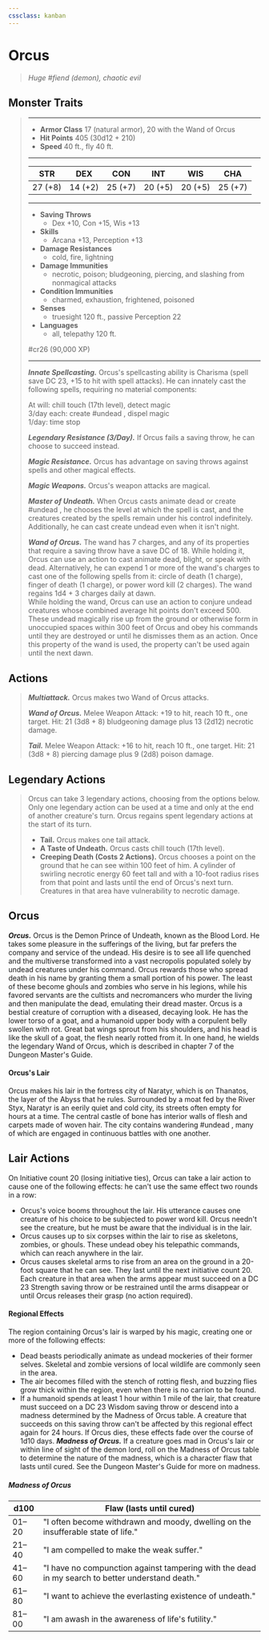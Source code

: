 ```yaml
---
cssclass: kanban
---
```


# Orcus
>*Huge #fiend (demon), chaotic evil*
## Monster Traits
>___
>- **Armor Class** 17 (natural armor), 20 with the Wand of Orcus
>- **Hit Points** 405 (30d12 + 210)
>- **Speed** 40 ft., fly 40 ft.
>___
>|STR|DEX|CON|INT|WIS|CHA|
>|:---:|:---:|:---:|:---:|:---:|:---:|
>|27 (+8)|14 (+2)|25 (+7)|20 (+5)|20 (+5)|25 (+7)|
>___
>- **Saving Throws**
>	 - Dex +10, Con +15, Wis +13
>- **Skills**
>	 - Arcana +13, Perception +13
>- **Damage Resistances**
>	 - cold, fire, lightning
>- **Damage Immunities**
>	 - necrotic, poison; bludgeoning, piercing, and slashing from nonmagical attacks
>- **Condition Immunities**
>	 - charmed, exhaustion, frightened, poisoned
>- **Senses**
>	 - truesight 120 ft., passive Perception 22
>- **Languages**
>	 - all, telepathy 120 ft.
>
> #cr26 (90,000 XP)
>___
>***Innate Spellcasting.*** Orcus's spellcasting ability is Charisma (spell save DC 23, +15 to hit with spell attacks). He can innately cast the following spells, requiring no material components:  
>
>At will: chill touch (17th level), detect magic  
>3/day each: create #undead , dispel magic  
>1/day: time stop  
>
>
>***Legendary Resistance (3/Day).*** If Orcus fails a saving throw, he can choose to succeed instead.  
>
>***Magic Resistance.*** Orcus has advantage on saving throws against spells and other magical effects.  
>
>***Magic Weapons.*** Orcus's weapon attacks are magical.  
>
>***Master of Undeath.*** When Orcus casts animate dead or create #undead , he chooses the level at which the spell is cast, and the creatures created by the spells remain under his control indefinitely. Additionally, he can cast create undead even when it isn't night.  
>
>***Wand of Orcus.*** The wand has 7 charges, and any of its properties that require a saving throw have a save DC of 18. While holding it, Orcus can use an action to cast animate dead, blight, or speak with dead. Alternatively, he can expend 1 or more of the wand's charges to cast one of the following spells from it: circle of death (1 charge), finger of death (1 charge), or power word kill (2 charges). The wand regains 1d4 + 3 charges daily at dawn.  
>While holding the wand, Orcus can use an action to conjure undead creatures whose combined average hit points don't exceed 500. These undead magically rise up from the ground or otherwise form in unoccupied spaces within 300 feet of Orcus and obey his commands until they are destroyed or until he dismisses them as an action. Once this property of the wand is used, the property can't be used again until the next dawn.  
>
## Actions
>***Multiattack.*** Orcus makes two Wand of Orcus attacks.  
>
>***Wand of Orcus.*** Melee Weapon Attack: +19 to hit, reach 10 ft., one target. Hit: 21 (3d8 + 8) bludgeoning damage plus 13 (2d12) necrotic damage.  
>
>***Tail.*** Melee Weapon Attack: +16 to hit, reach 10 ft., one target. Hit: 21 (3d8 + 8) piercing damage plus 9 (2d8) poison damage.  
>
## Legendary Actions
>Orcus can take 3 legendary actions, choosing from the options below. Only one legendary action can be used at a time and only at the end of another creature's turn. Orcus regains spent legendary actions at the start of its turn.
>
>- **Tail.** 
> Orcus makes one tail attack.
>- **A Taste of Undeath.**
> Orcus casts chill touch (17th level).
>- **Creeping Death (Costs 2 Actions).**
> Orcus chooses a point on the ground that he can see within 100 feet of him. A cylinder of swirling necrotic energy 60 feet tall and with a 10-foot radius rises from that point and lasts until the end of Orcus's next turn. Creatures in that area have vulnerability to necrotic damage.
## Orcus
***Orcus.*** Orcus is the Demon Prince of Undeath, known as the Blood Lord. He takes some pleasure in the sufferings of the living, but far prefers the company and service of the undead. His desire is to see all life quenched and the multiverse transformed into a vast necropolis populated solely by undead creatures under his command.
Orcus rewards those who spread death in his name by granting them a small portion of his power. The least of these become ghouls and zombies who serve in his legions, while his favored servants are the cultists and necromancers who murder the living and then manipulate the dead, emulating their dread master.
Orcus is a bestial creature of corruption with a diseased, decaying look. He has the lower torso of a goat, and a humanoid upper body with a corpulent belly swollen with rot. Great bat wings sprout from his shoulders, and his head is like the skull of a goat, the flesh nearly rotted from it. In one hand, he wields the legendary Wand of Orcus, which is described in chapter 7 of the Dungeon Master's Guide.
#### Orcus's Lair
Orcus makes his lair in the fortress city of Naratyr, which is on Thanatos, the layer of the Abyss that he rules. Surrounded by a moat fed by the River Styx, Naratyr is an eerily quiet and cold city, its streets often empty for hours at a time. The central castle of bone has interior walls of flesh and carpets made of woven hair. The city contains wandering #undead , many of which are engaged in continuous battles with one another.
## Lair Actions
On Initiative count 20 (losing initiative ties), Orcus can take a lair action to cause one of the following effects: he can't use the same effect two rounds in a row:
- Orcus's voice booms throughout the lair. His utterance causes one creature of his choice to be subjected to power word kill. Orcus needn't see the creature, but he must be aware that the individual is in the lair.
- Orcus causes up to six corpses within the lair to rise as skeletons, zombies, or ghouls. These undead obey his telepathic commands, which can reach anywhere in the lair.
- Orcus causes skeletal arms to rise from an area on the ground in a 20-foot square that he can see. They last until the next initiative count 20. Each creature in that area when the arms appear must succeed on a DC 23 Strength saving throw or be restrained until the arms disappear or until Orcus releases their grasp (no action required).
#### Regional Effects
The region containing Orcus's lair is warped by his magic, creating one or more of the following effects:
- Dead beasts periodically animate as undead mockeries of their former selves. Skeletal and zombie versions of local wildlife are commonly seen in the area.
- The air becomes filled with the stench of rotting flesh, and buzzing flies grow thick within the region, even when there is no carrion to be found.
- If a humanoid spends at least 1 hour within 1 mile of the lair, that creature must succeed on a DC 23 Wisdom saving throw or descend into a madness determined by the Madness of Orcus table. A creature that succeeds on this saving throw can't be affected by this regional effect again for 24 hours.
If Orcus dies, these effects fade over the course of 1d10 days.
***Madness of Orcus.*** If a creature goes mad in Orcus's lair or within line of sight of the demon lord, roll on the Madness of Orcus table to determine the nature of the madness, which is a character flaw that lasts until cured. See the Dungeon Master's Guide for more on madness.
##### Madness of Orcus
| d100 | Flaw (lasts until cured) |
|---|---|
| 01–20 | "I often become withdrawn and moody, dwelling on the insufferable state of life." |
| 21–40 | "I am compelled to make the weak suffer." |
| 41–60 | "I have no compunction against tampering with the dead in my search to better understand death." |
| 61–80 | "I want to achieve the everlasting existence of undeath." |
| 81–00 | "I am awash in the awareness of life's futility." |